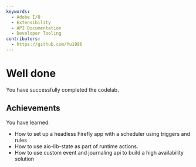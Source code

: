 ```yaml
---
keywords:
  - Adobe I/O
  - Extensibility
  - API Documentation
  - Developer Tooling
contributors:
  - https://github.com/Yu1986
---
```


# Well done

You have successfully completed the codelab.

## Achievements

You have learned: 

* How to set up a headless Firefly app with a scheduler using triggers and rules
* How to use aio-lib-state as part of runtime actions.
* How to use custom event and journaling api to build a high availability solution 

